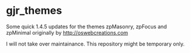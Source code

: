 gjr_themes
==========

Some quick 1.4.5 updates for the themes zpMasonry, zpFocus and zpMinimal originally by http://oswebcreations.com

I will not take over maintainance. This repository might be temporary only.
